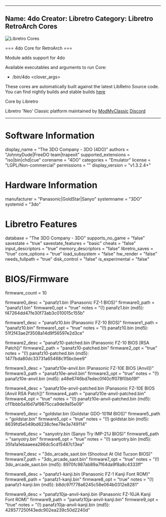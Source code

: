 -----------------------
Name: 4do
Creator: Libretro
Category: Libretro RetroArch Cores
-----------------------
![Libretro Cores](https://modmyclassic.com/wp-content/uploads/2020/06/LibRetroNeoCoresSmall.png)

=== 4do Core for RetroArch ===

Module adds support for 4do

Available executables and arguments to run Core:
- /bin/4do <rom> <clover_args>

These cores are automatically built against the latest LibRetro Source code. You can find nightly builds and stable builds [here](https://modmyclassic.com/hmodcores)

Core by Libretro

Libretro 'Neo' Classic platform maintained by [ModMyClassic](https://modmyclassic.com) [Discord](https://modmyclassic.com/discord)

-----------------------

# Software Information
display_name = "The 3DO Company - 3DO (4DO)"
authors = "JohnnyDude|FreeDO team|trapexit"
supported_extensions = "iso|bin|chd|cue"
corename = "4DO"
categories = "Emulator"
license = "LGPL/Non-commercial"
permissions = ""
display_version = "v1.3.2.4+"

# Hardware Information
manufacturer = "Panasonic|GoldStar|Sanyo"
systemname = "3DO"
systemid = "3do"

# Libretro Features
database = "The 3DO Company - 3DO"
supports_no_game = "false"
savestate = "true"
savestate_features = "basic"
cheats = "false"
input_descriptors = "true"
memory_descriptors = "false"
libretro_saves = "true"
core_options = "true"
load_subsystem = "false"
hw_render = "false"
needs_fullpath = "true"
disk_control = "false"
is_experimental = "false"

# BIOS/Firmware
firmware_count = 10

firmware0_desc = "panafz1.bin (Panasonic FZ-1 BIOS)"
firmware0_path = "panafz1.bin"
firmware0_opt = "true"
notes = "(!) panafz1.bin (md5): f47264dd47fe30f73ab3c010015c155b"

firmware1_desc = "panafz10.bin (Panasonic FZ-10 BIOS)"
firmware1_path = "panafz10.bin"
firmware1_opt = "true"
notes = "(!) panafz10.bin (md5): 51f2f43ae2f3508a14d9f56597e2d3ce"

firmware2_desc = "panafz10-patched.bin (Panasonic FZ-10 BIOS [RSA Patch])"
firmware2_path = "panafz10-patched.bin"
firmware2_opt = "true"
notes = "(!) panafz10-patched.bin (md5): 1477bda80dc33731a65468c1f5bcbee9"

firmware3_desc = "panafz10e-anvil.bin (Panasonic FZ-10E BIOS [Anvil])"
firmware3_path = "panafz10e-anvil.bin"
firmware3_opt = "true"
notes = "(!) panafz10e-anvil.bin (md5): a48e6746bd7edec0f40cff078f0bb19f"

firmware4_desc = "panafz10e-anvil-patched.bin (Panasonic FZ-10E BIOS [Anvil RSA Patch])"
firmware4_path = "panafz10e-anvil-patched.bin"
firmware4_opt = "true"
notes = "(!) panafz10e-anvil-patched.bin (md5): cf11bbb5a16d7af9875cca9de9a15e09"

firmware5_desc = "goldstar.bin (Goldstar GDO-101M BIOS)"
firmware5_path = "goldstar.bin"
firmware5_opt = "true"
notes = "(!) goldstar.bin (md5): 8639fd5e549bd6238cfee79e3e749114"

firmware6_desc = "sanyotry.bin (Sanyo Try IMP-21J BIOS)"
firmware6_path = "sanyotry.bin"
firmware6_opt = "true"
notes = "(!) sanyotry.bin (md5): 35fa1a1ebaaeea286dc5cd15487c13ea"

firmware7_desc = "3do_arcade_saot.bin (Shootout At Old Tucson BIOS)"
firmware7_path = "3do_arcade_saot.bin"
firmware7_opt = "true"
notes = "(!) 3do_arcade_saot.bin (md5): 8970fc987ab89a7f64da9f8a8c4333ff"

firmware8_desc = "panafz1-kanji.bin (Panasonic FZ-1 Kanji Font ROM)"
firmware8_path = "panafz1-kanji.bin"
firmware8_opt = "true"
notes = "(!) panafz1-kanji.bin (md5): b8dc97f778a6245c58e064b0312e8281"

firmware9_desc = "panafz10ja-anvil-kanji.bin (Panasonic FZ-10JA Kanji Font ROM)"
firmware9_path = "panafz10ja-anvil-kanji.bin"
firmware9_opt = "true"
notes = "(!) panafz10ja-anvil-kanji.bin (md5): 428577250f43edc902ea239c50d2240d"
